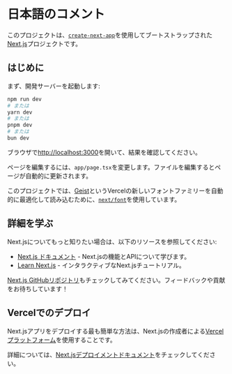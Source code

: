# 日本語のコメント

このプロジェクトは、[`create-next-app`](https://nextjs.org/docs/app/api-reference/cli/create-next-app)を使用してブートストラップされた[Next.js](https://nextjs.org)プロジェクトです。

## はじめに

まず、開発サーバーを起動します:

```bash
npm run dev
# または
yarn dev
# または
pnpm dev
# または
bun dev
```

ブラウザで[http://localhost:3000](http://localhost:3000)を開いて、結果を確認してください。

ページを編集するには、`app/page.tsx`を変更します。ファイルを編集するとページが自動的に更新されます。

このプロジェクトでは、[Geist](https://vercel.com/font)というVercelの新しいフォントファミリーを自動的に最適化して読み込むために、[`next/font`](https://nextjs.org/docs/app/building-your-application/optimizing/fonts)を使用しています。

## 詳細を学ぶ

Next.jsについてもっと知りたい場合は、以下のリソースを参照してください:

- [Next.js ドキュメント](https://nextjs.org/docs) - Next.jsの機能とAPIについて学びます。
- [Learn Next.js](https://nextjs.org/learn) - インタラクティブなNext.jsチュートリアル。

[Next.js GitHubリポジトリ](https://github.com/vercel/next.js)もチェックしてみてください。フィードバックや貢献をお待ちしています！

## Vercelでのデプロイ

Next.jsアプリをデプロイする最も簡単な方法は、Next.jsの作成者による[Vercelプラットフォーム](https://vercel.com/new?utm_medium=default-template&filter=next.js&utm_source=create-next-app&utm_campaign=create-next-app-readme)を使用することです。

詳細については、[Next.jsデプロイメントドキュメント](https://nextjs.org/docs/app/building-your-application/deploying)をチェックしてください。
